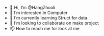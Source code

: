 - 👋 Hi, I’m @HangZhuoli
- 👀 I’m interested in Computer
- 🌱 I’m currently learning Struct for data
- 💞️ I’m looking to collaborate on make project
- 📫 How to reach me for look at me

<!---
HangZhuoli/HangZhuoli is a ✨ special ✨ repository because its `README.md` (this file) appears on your GitHub profile.
You can click the Preview link to take a look at your changes.
--->

